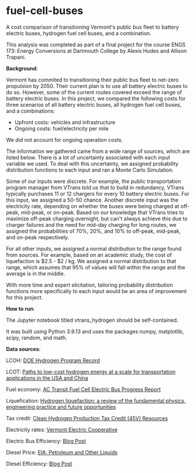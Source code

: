 # fuel-cell-buses
A cost comparison of transitioning Vermont's public bus fleet to battery electric buses, hydrogen fuel cell buses, and a combination.

This analysis was completed as part of a final project for the course ENGS 173: Energy Conversions at Dartmouth College by Alexis Hudes and Allison Trapani.

**Background**:

Vermont has commited to transitioning their public bus fleet to net-zero propulsion by 2050. Their current plan is to use all battery electric buses to do so. However, some of the current routes covered exceed the range of battery electric buses. In this project, we compared the following costs for three scenarios of all battery electric buses, all hydrogen fuel cell buses, and a combinations:

- Upfront costs: vehicles and infrastructure
- Ongoing costs: fuel/electricity per mile

We did not account for ongoing operation costs.

The information we gathered came from a wide range of sources, which are listed below. There is a lot of uncertainty associated with each input variable we used. To deal with this uncertainty, we assigned probability distribution functions to each input and ran a Monte Carlo Simulation.

Some of our inputs were discrete. For example, the public transportation program manager from VTrans told us that to build in redundancy, VTrans typically purchases 11 or 12 chargers for every 10 battery electric buses. For this input, we assigned a 50-50 chance. Another discrete input was the electricity rate, depending on whether the buses were being charged at off-peak, mid-peak, or on-peak. Based on our knowledge that VTrans tries to maximize off-peak charging overnight, but can't always achieve this due to charger failures and the need for mid-day charging for long routes, we assigned the probabilities of 70%, 20%, and 10% to off-peak, mid-peak, and on-peak respectively.

For all other inputs, we assigned a normal distribution to the range found from sources. For example, based on an academic study, the cost of liquefaction is $2.5 - $2 / kg. We assigned a normal distribution to that range, which assumes that 95% of values will fall within the range and the average is in the middle.

With more time and expert elicitation, tailoring probability distribution functions more specifically to each input would be an area of improvement for this project.

**How to run**:

The Jupyter notebook titled vtrans_hydrogen should be self-contained. 

It was built using Python 3.9.13 and uses the packages numpy, matplotlib, scipy, random, and math.


**Data sources**:

LCOH: [DOE Hydrogen Program Record](https://www.hydrogen.energy.gov/docs/hydrogenprogramlibraries/pdfs/24005-clean-hydrogen-production-cost-pem-electrolyzer.pdf?sfvrsn=8cb10889_1#:~:text=Collectively%2C%20these%20show%20that%20electrolyzer,Initial%20Liftoff%20Report%20%5B4%5D.)

LCOT: [Paths to low-cost hydrogen energy at a scale for transportation applications in the USA and China](http://dx.doi.org/10.1093/ce/zkz033)

Fuel economy: [AC Transit Fuel Cell Electric Bus Progress Report](https://www.osti.gov/servlets/purl/1963241)

Liquefication: [Hydrogen liquefaction: a review of the fundamental physics, engineering practice and future opportunities](https://doi.org/10.1039/D2EE00099G)

Tax credit: [Clean Hydrogen Production Tax Credit (45V) Resources](https://www.energy.gov/articles/clean-hydrogen-production-tax-credit-45v-resources)

Electricity rates: [Vermont Electric Cooperative](https://vermontelectric.coop/client_media/files/Rate_Summary_Effective_01_01_2024.pdf)

Electric Bus Efficiency: [Blog Post](https://www.sustainable-bus.com/news/electric-bus-range-electricity-consumption/)

Diesel Price: [EIA: Petroleum and Other Liquids](https://www.eia.gov/dnav/pet/hist/LeafHandler.ashx?n=pet&s=emd_epd2d_pte_r1x_dpg&f=m)

Diesel Efficiency: [Blog Post](https://www.pfleet.com/blog/comparing-types-of-buses-and-their-mpg)
